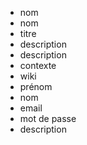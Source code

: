 - nom
- nom
- titre
- description
- description
- contexte
- wiki
- prénom
- nom
- email
- mot de passe
- description